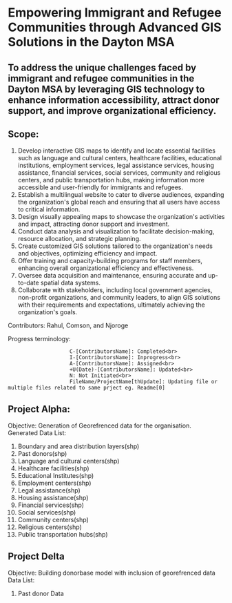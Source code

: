 # Empowering Immigrant and Refugee Communities through Advanced GIS Solutions in the Dayton MSA

## To address the unique challenges faced by immigrant and refugee communities in the Dayton MSA by leveraging GIS technology to enhance information accessibility, attract donor support, and improve organizational efficiency.

## Scope:
1.	Develop interactive GIS maps to identify and locate essential facilities such as language and cultural centers, healthcare facilities, educational institutions, employment services, legal assistance services, housing assistance, financial services, social services, community and religious centers, and public transportation hubs, making information more accessible and user-friendly for immigrants and refugees.
2.	Establish a multilingual website to cater to diverse audiences, expanding the organization's global reach and ensuring that all users have access to critical information.
3.	Design visually appealing maps to showcase the organization's activities and impact, attracting donor support and investment.
4.	Conduct data analysis and visualization to facilitate decision-making, resource allocation, and strategic planning.
5.	Create customized GIS solutions tailored to the organization's needs and objectives, optimizing efficiency and impact.
6.	Offer training and capacity-building programs for staff members, enhancing overall organizational efficiency and effectiveness.
7.	Oversee data acquisition and maintenance, ensuring accurate and up-to-date spatial data systems.
8.	Collaborate with stakeholders, including local government agencies, non-profit organizations, and community leaders, to align GIS solutions with their requirements and expectations, ultimately achieving the organization's goals.

Contributors: Rahul, Comson, and Njoroge

Progress terminology:<br>
```
                    C-[ContributorsName]: Completed<br>
                    I-[ContributorsName]: Inprogress<br>
                    A-[ContributorsName]: Assigned<br>
                    +U(Date)-[ContributorsName]: Updated<br>
                    N: Not Initiated<br>
                    FileName/ProjectName[thUpdate]: Updating file or multiple files related to same prject eg. Readme[0]
```
## Project Alpha:
Objective: Generation of Georefrenced data for the organisation.<br>
Generated Data List:
1. Boundary and area distribution layers(shp)
2. Past donors(shp)
3. Language and cultural centers(shp)
4. Healthcare facilities(shp)
5. Educational Institutes(shp)
6. Employment centers(shp)
7. Legal assistance(shp)
8. Housing assistance(shp)
9. Financial services(shp)
10. Social services(shp)
11. Community centers(shp)
12. Religious centers(shp)
13. Public transportation hubs(shp)

## Project Delta
Objective: Building donorbase model with inclusion of georefrenced data
Data List:
1. Past donor Data
